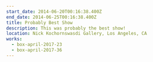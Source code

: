 ```yaml
---
start_date: 2014-06-20T00:16:38.400Z
end_date: 2014-06-25T00:16:38.400Z
title: Probably Best Show
description: This was probably the best show!
location: Nick Kochornswasdi Gallery, Los Angeles, CA
works:
  - box-april-2017-23
  - box-april-2017-36
---
```

